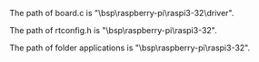 The path of board.c is "\bsp\raspberry-pi\raspi3-32\driver\".

The path of rtconfig.h is "\bsp\raspberry-pi\raspi3-32\".

The path of folder applications is "\bsp\raspberry-pi\raspi3-32\".
